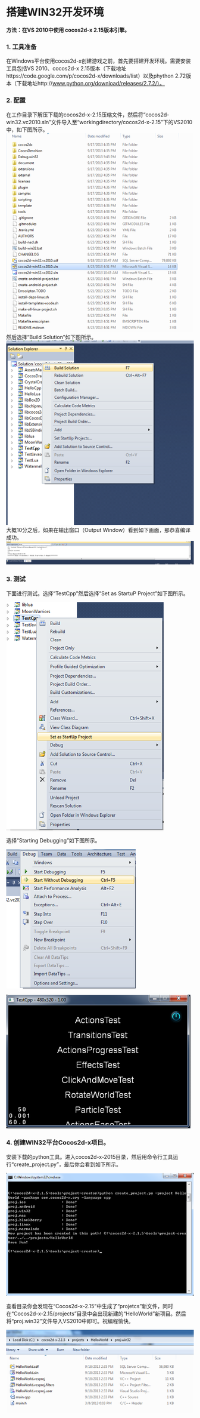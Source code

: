# 搭建WIN32开发环境

**方法：在VS 2010中使用 cocos2d-x 2.15版本引擎。**

### 1. 工具准备

在Windows平台使用cocos2d-x创建游戏之前，首先要搭建开发环境。需要安装工具包括VS 2010、cocos2d-x 2.15版本（下载地址https://code.google.com/p/cocos2d-x/downloads/list）以及phython 2.72版本（下载地址http://www.python.org/download/releases/2.7.2/）。

### 2. 配置

在工作目录下解压下载的cocos2d-x-2.15压缩文件，然后将“cocos2d-win32.vc2010.sln”文件导入至“workingdirectory/cocos2d-x-2.15”下的VS2010中，如下图所示。    
![](./res/im1.png)      
然后选择“Build Solution”如下图所示。    
![](./res/im2.png)      
大概10分之后，如果在输出窗口（Output Window）看到如下画面，那恭喜编译成功。    
![](./res/im3.png)      

### 3. 测试
下面进行测试。选择“TestCpp”然后选择“Set as StartuP Project”如下图所示。

![](./res/im4.png)

选择“Starting Debugging”如下图所示。

![](./res/debug.png)

![](./res/im6.png)
### 4. 创建WIN32平台Cocos2d-x项目。

安装下载的python工具。进入cocos2d-x-2015目录，然后用命令行工具运行“create_project.py”，最后你会看到如下所示。

![](./res/cmd.png)

查看目录你会发现在“Cocos2d-x-2.15”中生成了“projetcs”新文件，同时在“Cocos2d-x-2.15/projects”目录中会出现新建的“HelloWorld”新项目。然后将“proj.win32”文件导入VS2010中即可。祝编程愉快。

![](./res/win32.png)
